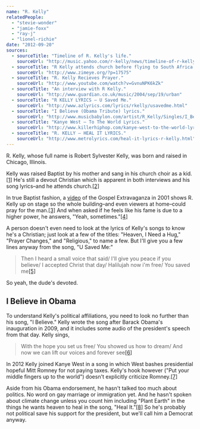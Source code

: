 ```yaml
---
name: "R. Kelly"
relatedPeople:
  - "stevie-wonder"
  - "jamie-foxx"
  - "ray-j"
  - "lionel-richie"
date: "2012-09-20"
sources:
  - sourceTitle: "Timeline of R. Kelly's life."
    sourceUrl: "http://music.yahoo.com/r-kelly/news/timeline-of-r-kellys-life--61230034"
  - sourceTitle: "R Kelly attends church before flying to South Africa."
    sourceUrl: "http://www.zimeye.org/?p=17575"
  - sourceTitle: "R. Kelly Recieves Prayer."
    sourceUrl: "http://www.youtube.com/watch?v=GvnuNPK6kZk"
  - sourceTitle: "An interview with R Kelly."
    sourceUrl: "http://www.guardian.co.uk/music/2004/sep/19/urban"
  - sourceTitle: "R KELLY LYRICS – U Saved Me."
    sourceUrl: "http://www.azlyrics.com/lyrics/rkelly/usavedme.html"
  - sourceTitle: "I Believe (Obama Tribute) lyrics."
    sourceUrl: "http://www.musicbabylon.com/artist/R_Kelly/Singles/I_Believe_Obama_Tribute.htm"
  - sourceTitle: "Kanye West – To The World Lyrics."
    sourceUrl: "http://www.killerhiphop.com/kanye-west-to-the-world-lyrics/"
  - sourceTitle: "R. KELLY – HEAL IT LYRICS."
    sourceUrl: "http://www.metrolyrics.com/heal-it-lyrics-r-kelly.html"
---
```


R. Kelly, whose full name is Robert Sylvester Kelly, was born and raised in Chicago, Illinois.

Kelly was raised Baptist by his mother and sang in his church choir as a kid.<a class="source-citation" href="#http://music.yahoo.com/r-kelly/news/timeline-of-r-kellys-life--61230034" title="Timeline of R. Kelly&apos;s life.">[1]</a> He's still a devout Christian which is apparent in both interviews and his song lyrics–and he attends church.<a class="source-citation" href="#http://www.zimeye.org/?p=17575" title="R Kelly attends church before flying to South Africa.">[2]</a>

In true Baptist fashion, a [video](http://www.youtube.com/watch?v=GvnuNPK6kZk) of the Gospel Extravaganza in 2001 shows R. Kelly up on stage so the whole building–and even viewers at home–could pray for the man.<a class="source-citation" href="#http://www.youtube.com/watch?v=GvnuNPK6kZk" title="R. Kelly Recieves Prayer.">[3]</a> And when asked if he feels like his fame is due to a higher power, he answers, "Yeah, sometimes."<a class="source-citation" href="#http://www.guardian.co.uk/music/2004/sep/19/urban" title="An interview with R Kelly.">[4]</a>

A person doesn't even need to look at the lyrics of Kelly's songs to know he's a Christian; just look at a few of the titles: "Heaven, I Need a Hug," "Prayer Changes," and "Religious," to name a few. But I'll give you a few lines anyway from the song, "U Saved Me:"

>Then I heard a small voice that said/ I'll give you peace if you believe/ I accepted Christ that day/ Halilujah now i'm free/ You saved me<a class="source-citation" href="#http://www.azlyrics.com/lyrics/rkelly/usavedme.html" title="R KELLY LYRICS – U Saved Me.">[5]</a>

So yeah, the dude's devoted.


## I Believe in Obama

To understand Kelly's political affiliations, you need to look no further than his song, "I Believe." Kelly wrote the song after Barack Obama's inauguration in 2009, and it includes some audio of the president's speech from that day. Kelly sings,

>With the hope you set us free/ You showed us how to dream/ And now we can lift our voices and forever see<a class="source-citation" href="#http://www.musicbabylon.com/artist/R_Kelly/Singles/I_Believe_Obama_Tribute.htm" title="I Believe (Obama Tribute) lyrics.">[6]</a>

In 2012 Kelly joined Kanye West in a song in which West bashes presidential hopeful Mitt Romney for not paying taxes. Kelly's hook however ("Put your middle fingers up to the world") doesn't explicitly criticize Romney.<a class="source-citation" href="#http://www.killerhiphop.com/kanye-west-to-the-world-lyrics/" title="Kanye West – To The World Lyrics.">[7]</a>

Aside from his Obama endorsement, he hasn't talked too much about politics. No word on gay marriage or immigration yet. And he hasn't spoken about climate change unless you count him including "Plant Earth" in the things he wants heaven to heal in the song, "Heal It."<a class="source-citation" href="#http://www.metrolyrics.com/heal-it-lyrics-r-kelly.html" title="R. KELLY – HEAL IT LYRICS.">[8]</a> So he's probably not political save his support for the president, but we'll call him a Democrat anyway.